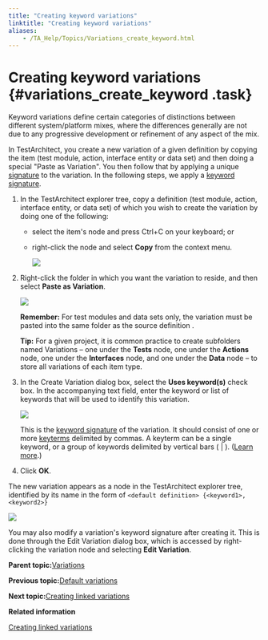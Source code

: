 ```yaml
--- 
title: "Creating keyword variations"
linktitle: "Creating keyword variations"
aliases: 
    - /TA_Help/Topics/Variations_create_keyword.html
---
```

# Creating keyword variations {#variations_create_keyword .task}

Keyword variations define certain categories of distinctions between different system/platform mixes, where the differences generally are not due to any progressive development or refinement of any aspect of the mix.

In TestArchitect, you create a new variation of a given definition by copying the item \(test module, action, interface entity or data set\) and then doing a special "Paste as Variation". You then follow that by applying a unique [signature](../../TA_Glossary/Topics/glossaryVariationSignature.html) to the variation. In the following steps, we apply a [keyword signature](../../TA_Glossary/Topics/glossaryKeywordSignature.html).

1.  In the TestArchitect explorer tree, copy a definition \(test module, action, interface entity, or data set\) of which you wish to create the variation by doing one of the following:

    -   select the item's node and press Ctrl+C on your keyboard; or
    -   right-click the node and select **Copy** from the context menu.

        ![](../Images/ug_systemtree3.png)

2.  Right-click the folder in which you want the variation to reside, and then select **Paste as Variation**.

    ![](../Images/ug_systemtree4.png)

    **Remember:** For test modules and data sets only, the variation must be pasted into the same folder as the source definition .

    **Tip:** For a given project, it is common practice to create subfolders named Variations – one under the **Tests** node, one under the **Actions** node, one under the **Interfaces** node, and one under the **Data** node – to store all variations of each item type.

3.  In the Create Variation dialog box, select the **Uses keyword\(s\)** check box. In the accompanying text field, enter the keyword or list of keywords that will be used to identify this variation.

    ![](../Images/ug_systemtree5.png)

    This is the [keyword signature](../../TA_Glossary/Topics/glossaryKeywordSignature.html) of the variation. It should consist of one or more [keyterms](../../TA_Glossary/Topics/glossaryKeyterm.html) delimited by commas. A keyterm can be a single keyword, or a group of keywords delimited by vertical bars \( \| \). \([Learn more](Variations_rules_3.html).\)

4.  Click **OK**.


The new variation appears as a node in the TestArchitect explorer tree, identified by its name in the form of `<default definition> {<keyword1>, <keyword2>}`

![](../Images/ug_systemtree6.png)

You may also modify a variation's keyword signature after creating it. This is done through the Edit Variation dialog box, which is accessed by right-clicking the variation node and selecting **Edit Variation**.

**Parent topic:**[Variations](../../TA_Help/Topics/Variations.html)

**Previous topic:**[Default variations](../../TA_Help/Topics/Variations_default.html)

**Next topic:**[Creating linked variations](../../TA_Help/Topics/Variations_create_linked.html)

**Related information**  


[Creating linked variations](../../TA_Help/Topics/Variations_create_linked.html)

